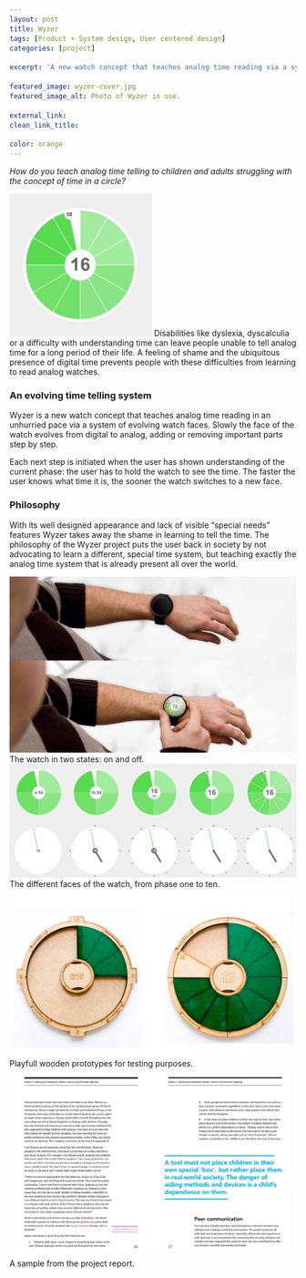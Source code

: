 ```yaml
---
layout: post
title: Wyzer
tags: [Product + System design, User centered design]
categories: [project]

excerpt: 'A new watch concept that teaches analog time reading via a system of evolving watch faces.'

featured_image: wyzer-cover.jpg
featured_image_alt: Photo of Wyzer in use.

external_link:
clean_link_title:

color: orange
---
```


*How do you teach analog time telling to children and adults struggling with the concept of time in a circle?*

<img class="right" src="/images/watch.png" alt="One of the watch faces" width="250">
Disabilities like dyslexia, dyscalculia or a difficulty with understanding
time can leave people unable to tell analog time for a long period of their
life. A feeling of shame and the ubiquitous presence of digital time prevents
people with these difficulties from learning to read analog watches.

### An evolving time telling system
Wyzer is a new watch concept that teaches analog time reading in an unhurried
pace via a system of evolving watch faces. Slowly the face of the watch evolves
from digital to analog, adding or removing important parts step by step.

Each next step is initiated when the user has shown understanding of the
current phase: the user has to hold the watch to see the time. The faster
the user knows what time it is, the sooner the watch switches to a new face.

### Philosophy
With its well designed appearance and lack of visible “special needs” features
Wyzer takes away the shame in learning to tell the time. The philosophy of the
Wyzer project puts the user back in society by not advocating to learn a different, special time system, but teaching exactly the analog time system that is already present all over the world.

![The watch in two states: on and off](/images/watch-on-off.png)
The watch in two states: on and off.
![Watch faces, light version](/images/watch-levels-light.png)
The different faces of the watch, from phase one to ten.
![Playfull wooden prototypes for testing purposes](/images/wooden-prototypes.png)
Playfull wooden prototypes for testing purposes.
![A sample from the project report](/images/report-design.png)
A sample from the project report.